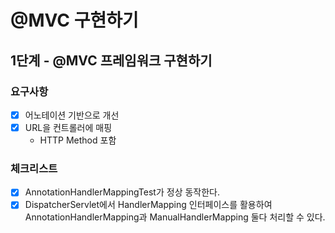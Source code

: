 # @MVC 구현하기

## 1단계 - @MVC 프레임워크 구현하기

### 요구사항

- [x] 어노테이션 기반으로 개선
- [x] URL을 컨트롤러에 매핑
    - HTTP Method 포함

### 체크리스트

- [x] AnnotationHandlerMappingTest가 정상 동작한다.
- [x] DispatcherServlet에서 HandlerMapping 인터페이스를 활용하여 AnnotationHandlerMapping과 ManualHandlerMapping 둘다 처리할 수 있다.
